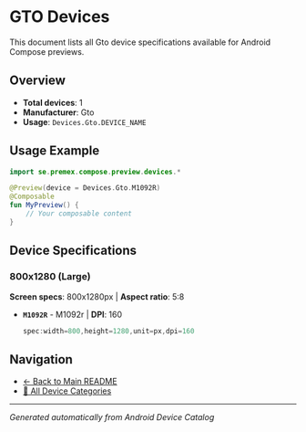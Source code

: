 # GTO Devices

This document lists all Gto device specifications available for Android Compose previews.

## Overview

- **Total devices**: 1
- **Manufacturer**: Gto
- **Usage**: `Devices.Gto.DEVICE_NAME`

## Usage Example

```kotlin
import se.premex.compose.preview.devices.*

@Preview(device = Devices.Gto.M1092R)
@Composable
fun MyPreview() {
    // Your composable content
}
```

## Device Specifications

### 800x1280 (Large)

**Screen specs**: 800x1280px | **Aspect ratio**: 5:8

- **`M1092R`** - M1092r | **DPI**: 160
  ```kotlin
  spec:width=800,height=1280,unit=px,dpi=160
  ```

## Navigation

- [← Back to Main README](../../README.md)
- [📱 All Device Categories](../README.md)

---
*Generated automatically from Android Device Catalog*

